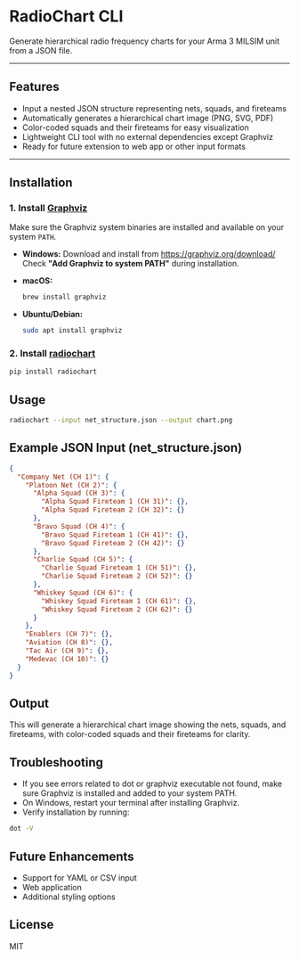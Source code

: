 # RadioChart CLI

Generate hierarchical radio frequency charts for your Arma 3 MILSIM unit from a JSON file.

---

## Features

- Input a nested JSON structure representing nets, squads, and fireteams  
- Automatically generates a hierarchical chart image (PNG, SVG, PDF)  
- Color-coded squads and their fireteams for easy visualization  
- Lightweight CLI tool with no external dependencies except Graphviz  
- Ready for future extension to web app or other input formats  

---

## Installation

### 1. Install [Graphviz](https://graphviz.org/download/)

Make sure the Graphviz system binaries are installed and available on your system `PATH`.

- **Windows:** Download and install from https://graphviz.org/download/  
  Check **"Add Graphviz to system PATH"** during installation.

- **macOS:**  
  ```bash
  brew install graphviz
  ```

- **Ubuntu/Debian:** 
    ```bash
    sudo apt install graphviz
    ```

### 2. Install [radiochart](https://pypi.org/project/radiochart/)

```bash
pip install radiochart
```

## Usage

```bash
radiochart --input net_structure.json --output chart.png
```

## Example JSON Input (net_structure.json)

```json
{
  "Company Net (CH 1)": {
    "Platoon Net (CH 2)": {
      "Alpha Squad (CH 3)": {
        "Alpha Squad Fireteam 1 (CH 31)": {},
        "Alpha Squad Fireteam 2 (CH 32)": {}
      },
      "Bravo Squad (CH 4)": {
        "Bravo Squad Fireteam 1 (CH 41)": {},
        "Bravo Squad Fireteam 2 (CH 42)": {}
      },
      "Charlie Squad (CH 5)": {
        "Charlie Squad Fireteam 1 (CH 51)": {},
        "Charlie Squad Fireteam 2 (CH 52)": {}
      },
      "Whiskey Squad (CH 6)": {
        "Whiskey Squad Fireteam 1 (CH 61)": {},
        "Whiskey Squad Fireteam 2 (CH 62)": {}
      }
    },
    "Enablers (CH 7)": {},
    "Aviation (CH 8)": {},
    "Tac Air (CH 9)": {},
    "Medevac (CH 10)": {}
  }
}
```

## Output

This will generate a hierarchical chart image showing the nets, squads, and fireteams, with color-coded squads and their fireteams for clarity.

## Troubleshooting

- If you see errors related to dot or graphviz executable not found, make sure Graphviz is installed and added to your system PATH.
- On Windows, restart your terminal after installing Graphviz.
- Verify installation by running:
```bash
dot -V
```

## Future Enhancements

- Support for YAML or CSV input
- Web application
- Additional styling options

## License

MIT